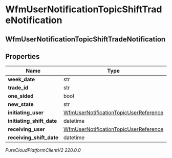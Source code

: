 # WfmUserNotificationTopicShiftTradeNotification

## WfmUserNotificationTopicShiftTradeNotification

## Properties

|Name | Type | Description | Notes|
|------------ | ------------- | ------------- | -------------|
| **week_date** | str |  | [optional] |
| **trade_id** | str |  | [optional] |
| **one_sided** | bool |  | [optional] |
| **new_state** | str |  | [optional] |
| **initiating_user** | [WfmUserNotificationTopicUserReference](WfmUserNotificationTopicUserReference) |  | [optional] |
| **initiating_shift_date** | datetime |  | [optional] |
| **receiving_user** | [WfmUserNotificationTopicUserReference](WfmUserNotificationTopicUserReference) |  | [optional] |
| **receiving_shift_date** | datetime |  | [optional] |



_PureCloudPlatformClientV2 220.0.0_
